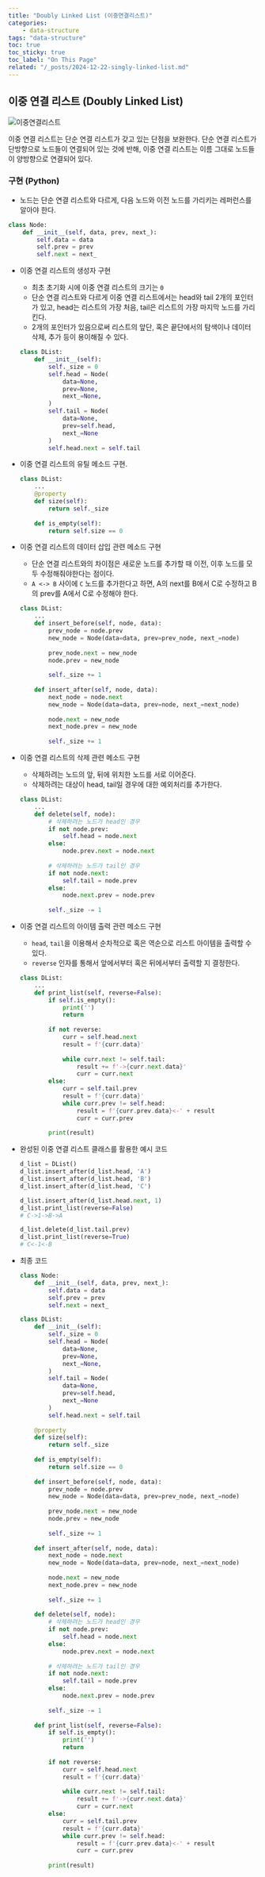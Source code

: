 ```yaml
---
title: "Doubly Linked List (이중연결리스트)"
categories:
    - data-structure
tags: "data-structure"
toc: true
toc_sticky: true
toc_label: "On This Page"
related: "/_posts/2024-12-22-singly-linked-list.md"
---
```


## 이중 연결 리스트 (Doubly Linked List)

![이중연결리스트](/assets/images/doubly-linked-list.png "Doubly Linked List")

이중 연결 리스트는 단순 연결 리스트가 갖고 있는 단점을 보완한다.
단순 연결 리스트가 단방향으로 노드들이 연결되어 있는 것에 반해, 이중 연결 리스트는 이름 그대로 노드들이 양방향으로 연결되어 있다.

### 구현 (Python)
- 노드는 단순 연결 리스트와 다르게, 다음 노드와 이전 노드를 가리키는 레퍼런스를 알아야 한다. 
```python
class Node:
    def __init__(self, data, prev, next_):
        self.data = data
        self.prev = prev
        self.next = next_
```

- 이중 연결 리스트의 생성자 구현
  - 최초 초기화 시에 이중 연결 리스트의 크기는 `0`
  - 단순 연결 리스트와 다르게 이중 연결 리스트에서는 head와 tail 2개의 포인터가 있고, head는 리스트의 가장 처음, tail은 리스트의 가장 마지막 노드를 가리킨다.
  - 2개의 포인터가 있음으로써 리스트의 앞단, 혹은 끝단에서의 탐색이나 데이터 삭제, 추가 등이 용이해질 수 있다.

  ```python
  class DList:
      def __init__(self):
          self._size = 0
          self.head = Node(
              data=None,
              prev=None,
              next_=None,
          )
          self.tail = Node(
              data=None,
              prev=self.head,
              next_=None
          )
          self.head.next = self.tail
  ```

- 이중 연결 리스트의 유틸 메소드 구현.
  ```python
  class DList:
      ...
      @property
      def size(self):
          return self._size
      
      def is_empty(self):
          return self.size == 0
  ```

- 이중 연결 리스트의 데이터 삽입 관련 메소드 구현
  - 단순 연결 리스트와의 차이점은 새로운 노드를 추가할 때 이전, 이후 노드를 모두 수정해줘야한다는 점이다.
  - `A <-> B` 사이에 `C` 노드를 추가한다고 하면, A의 next를 B에서 C로 수정하고 B의 prev를 A에서 C로 수정해야 한다. 
  ```python
  class DList:
      ...
      def insert_before(self, node, data):
          prev_node = node.prev
          new_node = Node(data=data, prev=prev_node, next_=node)
          
          prev_node.next = new_node
          node.prev = new_node
          
          self._size += 1
          
      def insert_after(self, node, data):
          next_node = node.next
          new_node = Node(data=data, prev=node, next_=next_node)
          
          node.next = new_node
          next_node.prev = new_node
          
          self._size += 1
  ```

- 이중 연결 리스트의 삭제 관련 메소드 구현
  - 삭제하려는 노드의 앞, 뒤에 위치한 노드를 서로 이어준다.
  - 삭제하려는 대상이 head, tail일 경우에 대한 예외처리를 추가한다.
  ```python
  class DList:
      ...
      def delete(self, node):
          # 삭제하려는 노드가 head인 경우
          if not node.prev:
              self.head = node.next
          else:
              node.prev.next = node.next
              
          # 삭제하려는 노드가 tail인 경우
          if not node.next:
              self.tail = node.prev
          else:
              node.next.prev = node.prev
          
          self._size -= 1
  ```

- 이중 연결 리스트의 아이템 출력 관련 메소드 구현
  - `head`, `tail`을 이용해서 순차적으로 혹은 역순으로 리스트 아이템을 출력할 수 있다.
  - `reverse` 인자를 통해서 앞에서부터 혹은 뒤에서부터 출력할 지 결정한다. 
  ```python
  class DList:
      ...
      def print_list(self, reverse=False):
          if self.is_empty():
              print('')
              return
          
          if not reverse:
              curr = self.head.next
              result = f'{curr.data}'
              
              while curr.next != self.tail:
                  result += f'->{curr.next.data}'
                  curr = curr.next
          else:
              curr = self.tail.prev
              result = f'{curr.data}'
              while curr.prev != self.head:
                  result = f'{curr.prev.data}<-' + result
                  curr = curr.prev
              
          print(result)
  ```

- 완성된 이중 연결 리스트 클래스를 활용한 예시 코드
  ```python
  d_list = DList()
  d_list.insert_after(d_list.head, 'A')
  d_list.insert_after(d_list.head, 'B')
  d_list.insert_after(d_list.head, 'C')
  
  d_list.insert_after(d_list.head.next, 1)
  d_list.print_list(reverse=False)
  # C->1->B->A
  
  d_list.delete(d_list.tail.prev)
  d_list.print_list(reverse=True)
  # C<-1<-B
  ```

- 최종 코드
  ```python
  class Node:
      def __init__(self, data, prev, next_):
          self.data = data
          self.prev = prev
          self.next = next_
  
  class DList:
      def __init__(self):
          self._size = 0
          self.head = Node(
              data=None,
              prev=None,
              next_=None,
          )
          self.tail = Node(
              data=None,
              prev=self.head,
              next_=None
          )
          self.head.next = self.tail
          
      @property
      def size(self):
          return self._size
      
      def is_empty(self):
          return self.size == 0
      
      def insert_before(self, node, data):
          prev_node = node.prev
          new_node = Node(data=data, prev=prev_node, next_=node)
          
          prev_node.next = new_node
          node.prev = new_node
          
          self._size += 1
          
      def insert_after(self, node, data):
          next_node = node.next
          new_node = Node(data=data, prev=node, next_=next_node)
          
          node.next = new_node
          next_node.prev = new_node
          
          self._size += 1
          
      def delete(self, node):
          # 삭제하려는 노드가 head인 경우
          if not node.prev:
              self.head = node.next
          else:
              node.prev.next = node.next
              
          # 삭제하려는 노드가 tail인 경우
          if not node.next:
              self.tail = node.prev
          else:
              node.next.prev = node.prev
          
          self._size -= 1
          
      def print_list(self, reverse=False):
          if self.is_empty():
              print('')
              return
          
          if not reverse:
              curr = self.head.next
              result = f'{curr.data}'
              
              while curr.next != self.tail:
                  result += f'->{curr.next.data}'
                  curr = curr.next
          else:
              curr = self.tail.prev
              result = f'{curr.data}'
              while curr.prev != self.head:
                  result = f'{curr.prev.data}<-' + result
                  curr = curr.prev
              
          print(result)
  ```